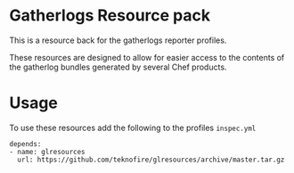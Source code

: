 # Gatherlogs Resource pack

This is a resource back for the gatherlogs reporter profiles.

These resources are designed to allow for easier access to the contents of the gatherlog bundles generated by several Chef products.

# Usage

To use these resources add the following to the profiles `inspec.yml`

```
depends:
- name: glresources
  url: https://github.com/teknofire/glresources/archive/master.tar.gz
```
